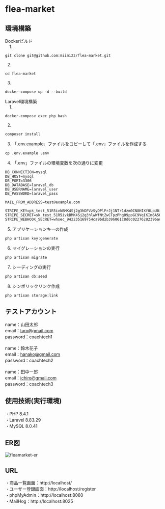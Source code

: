 # flea-market

## 環境構築
Dockerビルド<br>
&emsp;1.
```
git clone git@github.com:miimi22/flea-market.git
```
2.
```
cd flea-market
```
3.
```
docker-compose up -d --build
```

Laravel環境構築<br>
&emsp;1. 
```
docker-compose exec php bash
```
2.
```
composer install
```
3. 「.env.example」ファイルをコピーして「.env」ファイルを作成する
```
cp .env.example .env
```
4. 「.env」ファイルの環境変数を次の通りに変更
```
DB_CONNECTION=mysql
DB_HOST=mysql
DB_PORT=3306
DB_DATABASE=laravel_db
DB_USERNAME=laravel_user
DB_PASSWORD=laravel_pass

MAIL_FROM_ADDRESS=test@example.com

STRIPE_KEY=pk_test_51R5ivkBMK4Sj2g3hDPVzSyDPlPrJj1NTr1dzm0CN8HIXf0LpU0ieXF1tOg1Eys9shiTwJDZtyxrk77WFa1Gq4HML00zAFNGMHA
STRIPE_SECRET=sk_test_51R5ivkBMK4Sj2g3hlwWfNtZwCTpzPhg09ppGC9VqIKIm6A501MO5HzGjm3OgW0ef8SW5vXGv7quVI18kFKMNjM0P00Sizpp5QM
STRIPE_WEBHOOK_SECRET=whsec_942235169754ca9bd2b396061c8d0c02276282396ad7c034d6e1410840665b08
```
5. アプリケーションキーの作成
```
php artisan key:generate
```
6. マイグレーションの実行
```
php artisan migrate
```
7. シーディングの実行
```
php artisan db:seed
```
8. シンボリックリンク作成
```
php artisan storage:link
```

## テストアカウント
name：山田太郎
<br>
email：taro@gmail.com
<br>
password：coachtech1
<br>
<br>
name：鈴木花子
<br>
email：hanako@gmail.com
<br>
password：coachtech2
<br>
<br>
name：田中一郎
<br>
email：ichiro@gmail.com
<br>
password：coachtech3

## 使用技術(実行環境)
・PHP 8.4.1
<br>
・Laravel 8.83.29
<br>
・MySQL 8.0.41

## ER図
![fleamarket-er](https://github.com/user-attachments/assets/56e9a145-0ad2-4ba7-ba97-bdbbcde6311f)

## URL
・商品一覧画面：http://localhost/
<br>
・ユーザー登録画面：http://localhost/register
<br>
・phpMyAdmin：http://localhost:8080
<br>
・MailHog：http://localhost:8025
